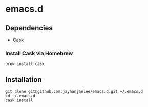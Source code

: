 # emacs.d

## Dependencies

* Cask

### Install Cask via Homebrew

```
brew install cask
```

## Installation

```
git clone git@github.com:jayhanjaelee/emacs.d.git ~/.emacs.d
cd ~/.emacs.d
cask install
```
